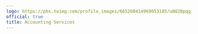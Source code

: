 ```yaml
---
logo: https://pbs.twimg.com/profile_images/665208414969053185/uN82Bpqg_400x400.jpg
official: true
title: Accounting Services
---
```

